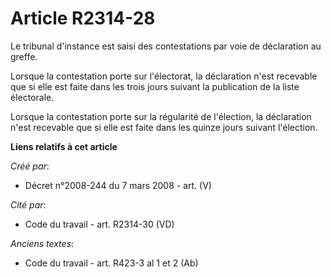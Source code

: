 # Article R2314-28

Le tribunal d'instance est saisi des contestations par voie de déclaration au greffe.

Lorsque la contestation porte sur l'électorat, la déclaration n'est recevable que si elle est faite dans les trois jours
suivant la publication de la liste électorale.

Lorsque la contestation porte sur la régularité de l'élection, la déclaration n'est recevable que si elle est faite dans les
quinze jours suivant l'élection.

**Liens relatifs à cet article**

_Créé par_:

  - Décret n°2008-244 du 7 mars 2008 - art. (V)

_Cité par_:

  - Code du travail - art. R2314-30 (VD)

_Anciens textes_:

  - Code du travail - art. R423-3 al 1 et 2 (Ab)
